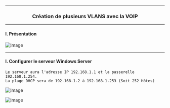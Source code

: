 ------------------------------------------------------------------------------------------------------------------------------------------------------------------------------------------------
### <p align='center'> Création de plusieurs VLANS avec la VOIP </p>



------------------------------------------------------------------------------------------------------------------------------------------------------------------------------------------------
#### I. Présentation
![image](https://github.com/dexter74/Cisco/assets/35907/b10f56f8-f6b6-40b5-aaa1-bf0b0bf4b037)
<br />

------------------------------------------------------------------------------------------------------------------------------------------------------------------------------------------------
#### I. Configurer le serveur Windows Server
```
Le serveur aura l'adresse IP 192.168.1.1 et la passerelle 192.168.1.254.
La plage DHCP sera de 192.168.1.2 à 192.168.1.253 (Soit 252 Hôtes)
```

![image](https://github.com/dexter74/Cisco/assets/35907/6b48058d-5c54-4f0e-88c5-5b154248c516)

![image](https://github.com/dexter74/Cisco/assets/35907/1d636d0c-bdf3-407d-a0d7-f708c8786dd8)
